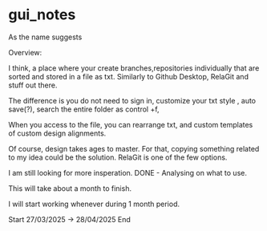 # gui_notes
As the name suggests

Overview:

  I think, a place where your create branches,repositories individually that are sorted and stored in a file as txt. Similarly to Github Desktop, RelaGit and stuff out there.

  The difference is you do not need to sign in, customize your txt style , auto save(?), search the entire folder as control +f, 

  When you access to the file, you can rearrange txt, and custom templates of custom design alignments.
    
  Of course, design takes ages to master. For that, copying something related to my idea could be the solution.
    RelaGit is one of the few options.

  I am still looking for more insperation. DONE
    - Analysing on what to use. 

  This will take about a month to finish.

  I will start working whenever during 1 month period.

  Start 27/03/2025 ->  28/04/2025 End
